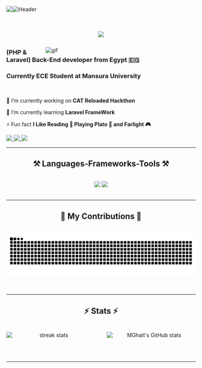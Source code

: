 ![Header](https://user-images.githubusercontent.com/80781196/190216139-7697aa5a-c9a0-4bd6-80bf-3aca76a2e1c8.gif)
<img align="left" src="https://visitor-badge.laobi.icu/badge?page_id=MGhait.MGhait" />

<h1 align="center">
    <img src="https://readme-typing-svg.herokuapp.com/?font=Righteous&size=35&center=true&vCenter=true&width=700&height=70&duration=4500&lines=Hi+There!+👋;+I'm+Mohamed+Ghait!;Laravel+Back-End+Developer" />
</h1>
<img align="right" width="400"  src="https://github.com/user-attachments/assets/ed4d4dd5-1d8e-4fde-89dc-2250f3dad699" alt="gif" /> 
<h3 align="left">(PHP & Laravel) Back-End developer from Egypt 🇪🇬️</h3>
<h3 align="left">Currently ECE Student at Mansura University</h3>


<br/>
<div align="left">
 
 🔭 I’m currently working on **CAT Reloaded Hackthon**
 
 🌱 I’m currently learning **Laravel FrameWork**

⚡ Fun fact **I Like Reading 📖 Playing Plato 🎲 and Farlight 🎮** 

 </div>
 
<div align="left"> 
  <a href="mailto:mghait@std.mans.edu.eg">
    <img src="https://img.shields.io/badge/Gmail-333333?style=for-the-badge&logo=gmail&logoColor=red" />
  </a>
  <a href="https://www.linkedin.com/in/mohamed-ghait304/" target="_blank">
    <img src="https://img.shields.io/badge/LinkedIn-0077B5?style=for-the-badge&logo=linkedin&logoColor=white" target="_blank" />
  </a>
  <a href="https://MGhait.github.io" target="_blank">
     <img src="https://img.shields.io/badge/Portfolio-FF5722?style=for-the-badge&logo=todoist&logoColor=white" target="_blank" /> <!-- sqlite, safari, google-chrome are other good icon options -->
  </a>
</div>

 <hr clear="left"/> 
 
<h2 align="center">⚒️ Languages-Frameworks-Tools ⚒️</h2>
<br/>
<div align="center">
  <!-- react, -->
    <img src="https://skillicons.dev/icons?i=linux,ubuntu,redhat,github,git,html,css,phpstorm,vscode,vim,emacs,discord,heroku" />
    <img src="https://skillicons.dev/icons?i=docker,nginx,laravel,tailwind,bootstrap,postman,mysql,notion,ps,ai,bash,php,cpp,java,javascript"/><br>
</div>

<br/>
<hr/>

<div align="center">
  <h2>🐢 My Contributions 🐢</h2>
  <br>
  <img alt="snake eating my contributions" src="https://raw.githubusercontent.com/MGhait/MGhait/output/github-contribution-grid-snake.svg" />
  <br/><br/><br/>
</div>

<hr/>

<h2 align="center">⚡ Stats ⚡</h2>
<br>
<div align=center>
  <a href="https://git.io/streak-stats">
    <img align="left" width="47%" src="https://streak-stats.demolab.com/?user=MGhait&count_private=true&theme=vue-dark&border_radius=10" alt="streak stats" alt="GitHub Streak" />
  </a>
  <a href="https://github.com/anuraghazra/github-readme-stats">
  <img align="right" width="47%" src="https://github-readme-stats.vercel.app/api?username=MGhait&count_private=true&theme=vue-dark&border_radius=10" alt="MGhait's GitHub stats" />
  </a>
  <br/>

</div>

<br/><br/>

<hr/>

<br/>
